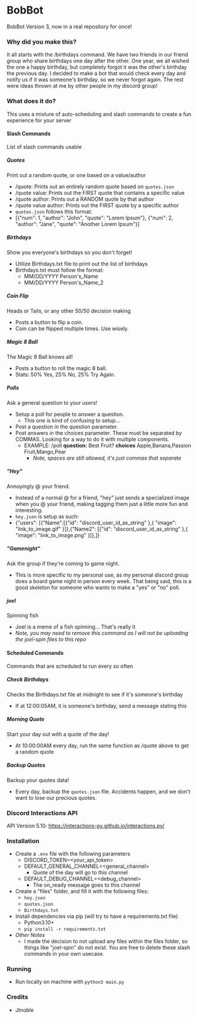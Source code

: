 # BobBot

BobBot Version 3, now in a real repository for once!

### Why did you make this?

It all starts with the /birthdays command. We have two friends in our friend group who share birthdays one day after the other. One year, we all wished the one a happy birthday, but completely forgot it was the other's birthday the previous day. I decided to make a bot that would check every day and notify us if it was someone's birthday, so we never forgot again. The rest were ideas thrown at me by other people in my discord group!

### What does it do?

This uses a mixture of auto-scheduling and slash commands to create a fun experience for your server

#### Slash Commands

List of slash commands usable

##### Quotes

Print out a random quote, or one based on a value/author

- /quote: Prints out an entirely random quote based on `quotes.json`
- /quote value: Prints out the FIRST quote that contains a specific value
- /quote author: Prints out a RANDOM quote by that author
- /quote value author: Prints out the FIRST quote by a specific author
- `quotes.json` follows this format:
- [{"num": 1, "author": "John", "quote": "Lorem Ipsum"}, {"num": 2, "author": "Jane", "quote": "Another Lorem Ipsum"}]

##### Birthdays

Show you everyone's birthdays so you don't forget!

- Utilize Birthdays.txt file to print out the list of birthdays
- Birthdays.txt must follow the format:
  - MM/DD/YYYY Person's_Name
  - MM/DD/YYYY Person's_Name_2

##### Coin Flip

Heads or Tails, or any other 50/50 decision making

- Posts a button to flip a coin.
- Coin can be flipped multiple times. Use wisely.

##### Magic 8 Ball

The Magic 8 Ball knows all!

- Posts a button to roll the magic 8 ball.
- Stats: 50% Yes, 25% No, 25% Try Again.

##### Polls

Ask a general question to your users!

- Setup a poll for people to answer a question.
  - This one is kind of confusing to setup...
- Post a question in the question parameter.
- Post answers in the choices parameter. These must be separated by COMMAS. Looking for a way to do it with multiple components.
  - EXAMPLE: /poll **question:** Best Fruit? **choices** Apple,Banana,Passion Fruit,Mango,Pear
    - _Note, spaces are still allowed, it's just commas that separate_

##### "Hey"

Annoyingly @ your friend.

- Instead of a normal @ for a friend, "hey" just sends a specialized image when you @ your friend, making tagging them just a little more fun and interesting.
- `hey.json` is setup as such:
- {"users": [{"Name":[{"id": "discord_user_id_as_string" },{ "image": "link_to_image.gif" }]},{"Name2": [{"id": "discord_user_id_as_string" },{ "image": "link_to_image.png" }]},]}

##### "Gamenight"

Ask the group if they're coming to game night.

- This is more specific to my personal use, as my personal discord group does a board game night in person every week. That being said, this is a good skeleton for someone who wants to make a "yes" or "no" poll.

##### joel

Spinning fish

- Joel is a meme of a fish spinning... That's really it
- _Note, you may need to remove this command as I will not be uploading the joel-spin files to this repo_

#### Scheduled Commands

Commands that are scheduled to run every so often

##### Check Birthdays

Checks the Birthdays.txt file at midnight to see if it's someone's birthday

- If at 12:00:05AM, it is someone's birthday, send a message stating this

##### Morning Quote

Start your day out with a quote of the day!

- At 10:00:00AM every day, run the same function as /quote above to get a random quote

##### Backup Quotes

Backup your quotes data!

- Every day, backup the `quotes.json` file. Accidents happen, and we don't want to lose our precious quotes.

### Discord Interactions API

API Version 5.10: https://interactions-py.github.io/interactions.py/

### Installation

- Create a `.env` file with the following parameters
  - DISCORD_TOKEN=<your_api_token>
  - DEFAULT_GENERAL_CHANNEL=<general_channel>
    - Quote of the day will go to this channel
  - DEFAULT_DEBUG_CHANNEL=<debug_channel>
    - The on_ready message goes to this channel
- Create a "files" folder, and fill it with the following files:
  - `hey.json`
  - `quotes.json`
  - `Birthdays.txt`
- Install dependencies via pip (will try to have a requirements.txt file)
  - Python3.10+
  - `pip install -r requirements.txt`
- _Other Notes_
  - I made the decision to not upload any files within the files folder, so things like "joel-spin" do not exist. You are free to delete these slash commands in your own usecase.

### Running

- Run locally on machine with `python3 main.py`

### Credits

- Jtnoble
